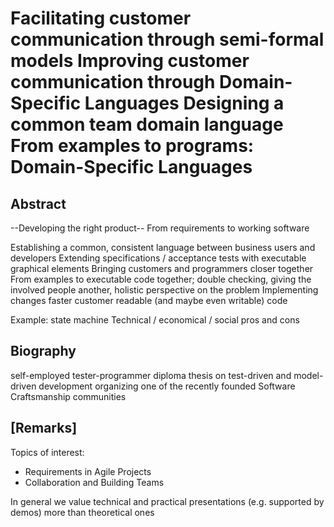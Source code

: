 Facilitating customer communication through semi-formal models
Improving customer communication through Domain-Specific Languages
Designing a common team domain language
From examples to programs: Domain-Specific Languages
==============================================================

Abstract
--------
--Developing the right product--
From requirements to working software

Establishing a common, consistent language between business users and developers
Extending specifications / acceptance tests with executable graphical elements
Bringing customers and programmers closer together
From examples to executable code together; double checking, giving the involved people
  another, holistic perspective on the problem
Implementing changes faster
customer readable (and maybe even writable) code

Example: state machine
Technical / economical / social pros and cons

Biography
---------
self-employed tester-programmer
diploma thesis on test-driven and model-driven development
organizing one of the recently founded Software Craftsmanship communities

[Remarks]
---------


Topics of interest: 
 * Requirements in Agile Projects
 * Collaboration and Building Teams 

In general we value technical and practical presentations (e.g. supported by demos)
more than theoretical ones
